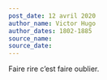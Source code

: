 ```yaml
---
post_date: 12 avril 2020
author_name: Victor Hugo
author_dates: 1802-1885
source_name:
source_date:
---
```


Faire rire c’est faire oublier.
